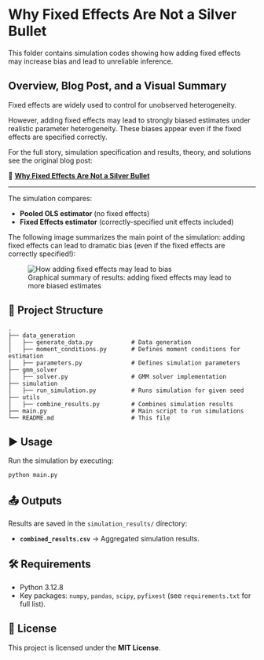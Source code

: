 # Why Fixed Effects Are Not a Silver Bullet

This folder contains simulation codes showing how adding fixed effects may increase bias and lead to unreliable inference. 

## Overview, Blog Post, and a Visual Summary

Fixed effects are widely used to control for unobserved heterogeneity. 

However, adding fixed effects may lead to strongly biased estimates under realistic parameter heterogeneity. These biases appear even if the fixed effects are specified correctly.  

For the full story, simulation specification and results, theory, and solutions see the original blog post:

📖 [**Why Fixed Effects Are Not a Silver Bullet**](https://vladislav-morozov.github.io/blog/statistics/heterogeneity/2025-02-01-fixed_effects_danger/)

---
 
The simulation compares:
- **Pooled OLS estimator** (no fixed effects)
- **Fixed Effects estimator** (correctly-specified unit effects included)
 
The following image summarizes the main point of the simulation: adding fixed effects can lead to dramatic bias (even if the fixed effects are correctly specified!):
<figure>
  <img src="https://vladislav-morozov.github.io/assets/img/blog/blog_fe_bias_kde.gif" alt="How adding fixed effects may lead to bias">
  <figcaption>Graphical summary of results: adding fixed effects may lead to more biased estimates</figcaption>
</figure>
  

## 📂 Project Structure
```
.
├── data_generation
│   ├── generate_data.py           # Data generation
│   ├── moment_conditions.py       # Defines moment conditions for estimation
│   ├── parameters.py              # Defines simulation parameters
├── gmm_solver
│   ├── solver.py                  # GMM solver implementation
├── simulation
│   ├── run_simulation.py          # Runs simulation for given seed
├── utils
│   ├── combine_results.py         # Combines simulation results
├── main.py                        # Main script to run simulations
└── README.md                      # This file
```

## ▶️ Usage

Run the simulation by executing:
```bash
python main.py
```


## 📤 Outputs
Results are saved in the `simulation_results/` directory:
- **`combined_results.csv`** → Aggregated simulation results.

 

## 🛠️ Requirements
- Python 3.12.8
- Key packages: `numpy`, `pandas`, `scipy`, `pyfixest` (see `requirements.txt` for full list).

 
 

## 📜 License
This project is licensed under the **MIT License**.
 
